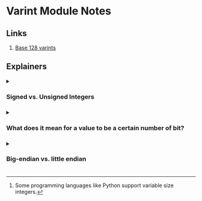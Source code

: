 # Varint Module Notes

## Links

1. [Base 128 varints](https://protobuf.dev/programming-guides/encoding/#varints)

## Explainers

<details>

<summary><h3>Signed vs. Unsigned Integers<h3></summary>

At a simplfied level, we can say that:

- unsigned integers contains the set of [natural numbers](https://en.wikipedia.org/wiki/Natural_number) ($\mathbb{N}$)
- signed integers contains the set of [integers](https://en.wikipedia.org/wiki/Integer) ($\mathbb{Z}$)

Because computers need to work with discrete chunks of data we need to usually[^1] deal with sized integers
so for example a 4-bit unsigned integer (not usually something that is supported) could represent any natural
number from [0, 15]. For example, you would have something like `0101` which would represent 5.

When dealing with *signed* integers, the most significant bit will either be a 0 for positive integers or 1 for
negative integers. So, again if we used a size of 4-bits we could represent any number from [-7, 7]. For example,
if you had something like `1001`, that would be equal to -1.

In real life, the above scheme for signed integers doesn't really work well since you can't use the same
adder circuitry for both unsigned and signed intgers, generally involving a simple gradeschool algorithm,
with carries.

The common scheme used is called [two's complement](https://en.wikipedia.org/wiki/Two%27s_complement) where the
most significant bit in a 4-bit unsigned integer actually corresponds to -8. This is less intuitive to humans
but is much more friendly for the machine. 

[^1]: Some programming languages like Python support variable size integers.

</details>

<details>

<summary><h3>What does it mean for a value to be a certain number of bit?<h3></summary>

- For a lot of higher-level languages like Python and JS, you don't have to think about the size of data types like integers
- In lower-level languages (C/C++, Rust, C#, Java, Go) you do need to think about this becuase of things like overflows/underflows, efficiency, etc.

Example:

Let's say we have a 4-bit integer (unsigned for simplicity) of `1111` (15 in decimal) and we added 1 to it
then we would have an overflow and the result would actually be `0000` (0 in decimal.

So, to make sure that we don't run into issue like this, we need to pick a size for our data that
gives us enough room necessary for our operations.

A real life example of a catastrophic error resulting from an overflow is the [Ariane flight V88](https://en.wikipedia.org/wiki/Ariane_flight_V88).

A more pervasive issue seen in the software engineering is Postgres uses a 32-bit index for the transactions table, so when companies
reach a point where they hit above roughly 4 billion transactions (technically $2^32$) the index overflows back to 0. If the team
hasn't cleaned up the old transactions then this becomes a problem.

</details>

<details>

<summary><h3>Big-endian vs. little endian<h3></summary>

Why can't we just have one byte order?

Some machines use one vs. the other as well as some protocols make use of one vs. the other
so it's always a good idea to keep this in mind to not just simple assume one vs. the other.

For example, Intel machines would encode the value `511` as `ff 01`, but ARM machines would encode
the same value as `01 ff`.

In the Intel example, it is encoded as "little-endian" meaning the most significant byte is at the
right-most place, and the ARM machines encoded it as "big-endian" with the most significant bit
being on the left-most place.

Another example is if you had a TCP port (which is represented as 2 bytes), if you had the value
`01 02` for the port, the value should be 258 (256 + 2), since Big-endian is the dominant
ordering in major networking protocols. But if you received thos raw bytes on an architecture
that uses litte-endian you may need to perform [byte swapping](https://en.wikipedia.org/wiki/Endianness#Byte_swapping).

View more on the Wikipedia entry for [Endianness](https://en.wikipedia.org/wiki/Endianness).

</details>
